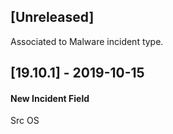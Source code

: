 ## [Unreleased]
Associated to Malware incident type.

## [19.10.1] - 2019-10-15
#### New Incident Field
Src OS
